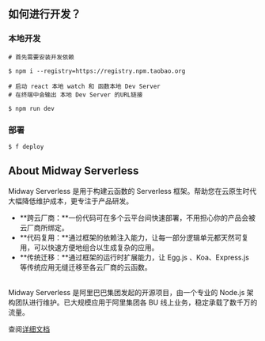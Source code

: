 ## 如何进行开发？

### 本地开发

```shell
# 首先需要安装开发依赖

$ npm i --registry=https://registry.npm.taobao.org
```

```shell
# 启动 react 本地 watch 和 函数本地 Dev Server
# 在终端中会输出 本地 Dev Server 的URL链接

$ npm run dev
```


### 部署
```shell
$ f deploy
```


## About Midway Serverless

Midway Serverless 是用于构建云函数的 Serverless 框架。帮助您在云原生时代大幅降低维护成本，更专注于产品研发。<br />

- **跨云厂商：**一份代码可在多个云平台间快速部署，不用担心你的产品会被云厂商所绑定。
- **代码复用：**通过框架的依赖注入能力，让每一部分逻辑单元都天然可复用，可以快速方便地组合以生成复杂的应用。
- **传统迁移：**通过框架的运行时扩展能力，让 Egg.js 、Koa、Express.js 等传统应用无缝迁移至各云厂商的云函数。

<br />Midway Serverless 是阿里巴巴集团发起的开源项目，由一个专业的 Node.js 架构团队进行维护。已大规模应用于阿里集团各 BU 线上业务，稳定承载了数千万的流量。

查阅[详细文档](https://www.yuque.com/midwayjs/faas/quick_start)
